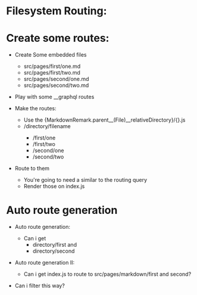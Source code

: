 # Filesystem Routing:

# Create some routes:
* Create Some embedded files
    * src/pages/first/one.md
    * src/pages/first/two.md
    * src/pages/second/one.md
    * src/pages/second/two.md

* Play with some __graphql routes

* Make the routes:
    * Use the {MarkdownRemark.parent__(File)__relativeDirectory}/{}.js 
    * <root>/directory/filename
        * <root>/first/one
        * <root>/first/two
        * <root>/second/one
        * <root>/second/two

* Route to them
    * You're going to need a similar to the routing query
    * Render those on index.js


# Auto route generation

* Auto route generation:
    * Can i get 
        * directory/first and 
        * directory/second 

* Auto route generation II:
    * Can i get index.js to route to src/pages/markdown/first and second?

* Can i filter this way?
